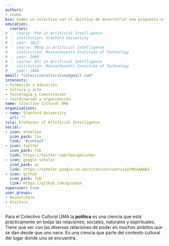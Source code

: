 ```yaml
---
authors:
- ccuma
bio: Somos un colectivo con el objetivo de desarrollar una propuesta estratégica social con valores comunitarios, colectivos, intégrales e  inclusivos con la población. 
education:
  courses:
#  - course: PhD in Artificial Intelligence
#    institution: Stanford University
#    year: 2012
#  - course: MEng in Artificial Intelligence
#    institution: Massachusetts Institute of Technology
#    year: 2009
#  - course: BSc in Artificial Intelligence
#    institution: Massachusetts Institute of Technology
#    year: 2008
email: "colectivoculturaluma@gmail.com"
interests:
- Formación y educación
- Cultura y arte
- Tecnología y Comunicación
- Coordinación y organización
name: Colectivo Cultural UMA
organizations:
- name: Stanford University
  url: ""
role: Professor of Artificial Intelligence
social:
- icon: envelope
  icon_pack: fas
  link: '#contact'
- icon: twitter
  icon_pack: fab
  link: https://twitter.com/GeorgeCushen
- icon: google-scholar
  icon_pack: ai
  link: https://scholar.google.co.uk/citations?user=sIwtMXoAAAAJ
- icon: github
  icon_pack: fab
  link: https://github.com/gcushen
superuser: true
user_groups:
- Researchers
- Visitors
---
```


Para el Colectivo Cultural UMA la **política** es una ciencia que está prácticamente en todas las relaciones; sociales, naturales y espirituales. Tiene que ver con las diversas relaciones de poder en muchos ámbitos que se dan desde que uno
nace. Es una ciencia que parte del contexto cultural del lugar donde uno se encuentra.